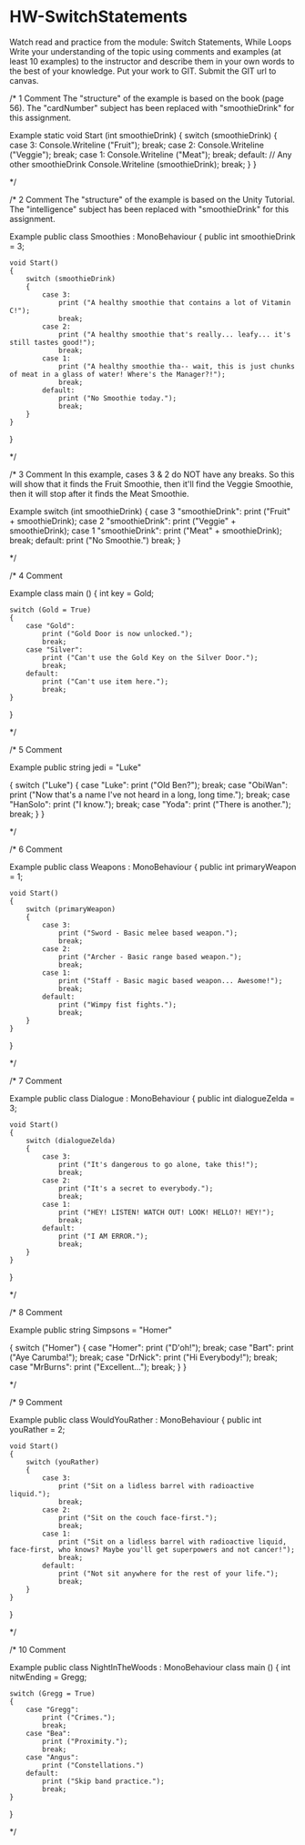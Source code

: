 # HW-SwitchStatements
Watch read and practice from the module: Switch Statements, While Loops  Write your understanding of the topic using comments and examples (at least 10 examples) to the instructor and describe them in your own words to the best of your knowledge. Put your work to GIT. Submit the GIT url to canvas. 

/* 1
Comment
The "structure" of the example is based on the book (page 56). The "cardNumber" subject has been replaced with "smoothieDrink" for this assignment.

Example
static void Start (int smoothieDrink)
{
    switch (smoothieDrink)
    {
        case 3:
            Console.Writeline ("Fruit");
            break;
        case 2:
            Console.Writeline ("Veggie");
            break;
        case 1:
            Console.Writeline ("Meat");
            break;
        default:    // Any other smoothieDrink
            Console.Writeline (smoothieDrink);
            break;
    }
}

*/

/* 2
Comment
The "structure" of the example is based on the Unity Tutorial. The "intelligence" subject has been replaced with "smoothieDrink" for this assignment.

Example
public class Smoothies : MonoBehaviour
{
    public int smoothieDrink = 3;


    void Start()
    {
        switch (smoothieDrink)
        {
            case 3:
                print ("A healthy smoothie that contains a lot of Vitamin C!");
                break;
            case 2:
                print ("A healthy smoothie that's really... leafy... it's still tastes good!");
                break;
            case 1:
                print ("A healthy smoothie tha-- wait, this is just chunks of meat in a glass of water! Where's the Manager?!");
                break;
            default:
                print ("No Smoothie today.");
                break;
        }
    }
}

*/

/* 3
Comment
In this example, cases 3 & 2 do NOT have any breaks. So this will show that it finds the Fruit Smoothie, then it'll find the Veggie Smoothie, then it will stop after it finds the Meat Smoothie.

Example
switch (int smoothieDrink)
{
    case 3 "smoothieDrink":
        print ("Fruit" + smoothieDrink);
    case 2 "smoothieDrink":
        print ("Veggie" + smoothieDrink);
    case 1 "smoothieDrink":
        print ("Meat" + smoothieDrink);
        break;
    default:
        print ("No Smoothie.")
        break;
}

*/

/* 4
Comment


Example
class main ()
{
    int key = Gold;

    switch (Gold = True)
    {
        case "Gold":
            print ("Gold Door is now unlocked.");
            break;
        case "Silver":
            print ("Can't use the Gold Key on the Silver Door.");
            break;
        default:
            print ("Can't use item here.");
            break;
    }
}

*/

/* 5
Comment


Example
public string jedi = "Luke"

{
    switch ("Luke")
    {
        case "Luke":
            print ("Old Ben?");
            break;
        case "ObiWan":
            print ("Now that's a name I've not heard in a long, long time.");
            break;
        case "HanSolo":
            print ("I know.");
            break;
        case "Yoda":
            print ("There is another.");
            break;
    }
}

*/

/* 6
Comment


Example
public class Weapons : MonoBehaviour
{
    public int primaryWeapon = 1;


    void Start()
    {
        switch (primaryWeapon)
        {
            case 3:
                print ("Sword - Basic melee based weapon.");
                break;
            case 2:
                print ("Archer - Basic range based weapon.");
                break;
            case 1:
                print ("Staff - Basic magic based weapon... Awesome!");
                break;
            default:
                print ("Wimpy fist fights.");
                break;
        }
    }
}

*/

/* 7
Comment


Example
public class Dialogue : MonoBehaviour
{
    public int dialogueZelda = 3;


    void Start()
    {
        switch (dialogueZelda)
        {
            case 3:
                print ("It's dangerous to go alone, take this!");
                break;
            case 2:
                print ("It's a secret to everybody.");
                break;
            case 1:
                print ("HEY! LISTEN! WATCH OUT! LOOK! HELLO?! HEY!");
                break;
            default:
                print ("I AM ERROR.");
                break;
        }
    }
}

*/

/* 8
Comment


Example
public string Simpsons = "Homer"

{
    switch ("Homer")
    {
        case "Homer":
            print ("D'oh!");
            break;
        case "Bart":
            print ("Aye Carumba!");
            break;
        case "DrNick":
            print ("Hi Everybody!");
            break;
        case "MrBurns":
            print ("Excellent...");
            break;
    }
}

*/

/* 9
Comment


Example
public class WouldYouRather : MonoBehaviour
{
    public int youRather = 2;


    void Start()
    {
        switch (youRather)
        {
            case 3:
                print ("Sit on a lidless barrel with radioactive liquid.");
                break;
            case 2:
                print ("Sit on the couch face-first.");
                break;
            case 1:
                print ("Sit on a lidless barrel with radioactive liquid, face-first, who knows? Maybe you'll get superpowers and not cancer!");
                break;
            default:
                print ("Not sit anywhere for the rest of your life.");
                break;
        }
    }
}

*/

/* 10
Comment


Example
public class NightInTheWoods : MonoBehaviour
class main ()
{
    int nitwEnding = Gregg;

    switch (Gregg = True)
    {
        case "Gregg":
            print ("Crimes.");
            break;
        case "Bea":
            print ("Proximity.");
            break;
        case "Angus":
            print ("Constellations.")
        default:
            print ("Skip band practice.");
            break;
    }
}

*/